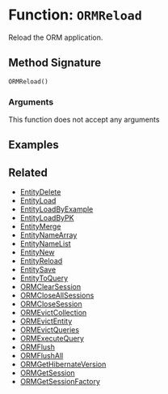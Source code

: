 [comment]: # (Note: This documentation is generated dynamically in the build process.  To modify the contents, change the javadoc on the _invoke method of the BIF class)

# Function: `ORMReload`

Reload the ORM application.

## Method Signature

```
ORMReload()
```

### Arguments

This function does not accept any arguments

## Examples



## Related

  * [EntityDelete](./EntityDelete.md)
  * [EntityLoad](./EntityLoad.md)
  * [EntityLoadByExample](./EntityLoadByExample.md)
  * [EntityLoadByPK](./EntityLoadByPK.md)
  * [EntityMerge](./EntityMerge.md)
  * [EntityNameArray](./EntityNameArray.md)
  * [EntityNameList](./EntityNameList.md)
  * [EntityNew](./EntityNew.md)
  * [EntityReload](./EntityReload.md)
  * [EntitySave](./EntitySave.md)
  * [EntityToQuery](./EntityToQuery.md)
  * [ORMClearSession](./ORMClearSession.md)
  * [ORMCloseAllSessions](./ORMCloseAllSessions.md)
  * [ORMCloseSession](./ORMCloseSession.md)
  * [ORMEvictCollection](./ORMEvictCollection.md)
  * [ORMEvictEntity](./ORMEvictEntity.md)
  * [ORMEvictQueries](./ORMEvictQueries.md)
  * [ORMExecuteQuery](./ORMExecuteQuery.md)
  * [ORMFlush](./ORMFlush.md)
  * [ORMFlushAll](./ORMFlushAll.md)
  * [ORMGetHibernateVersion](./ORMGetHibernateVersion.md)
  * [ORMGetSession](./ORMGetSession.md)
  * [ORMGetSessionFactory](./ORMGetSessionFactory.md)
